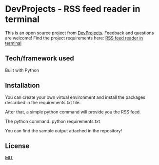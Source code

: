 # DevProjects - RSS feed reader in terminal

This is an open source project from [DevProjects](http://www.codementor.io/projects). Feedback and questions are welcome!
Find the project requirements here: [RSS feed reader in terminal](https://www.codementor.io/projects/tool/rss-feed-reader-in-terminal-atx32jp82q)

## Tech/framework used
Built with Python

## Installation
You can create your own virtual environment and install the packages described in the requirements.txt file.

After that, a simple python command will provide you the RSS feed.

The python command:
python requirements.txt

You can find the sample output attached in the repository!

## License
[MIT](https://choosealicense.com/licenses/mit/)
